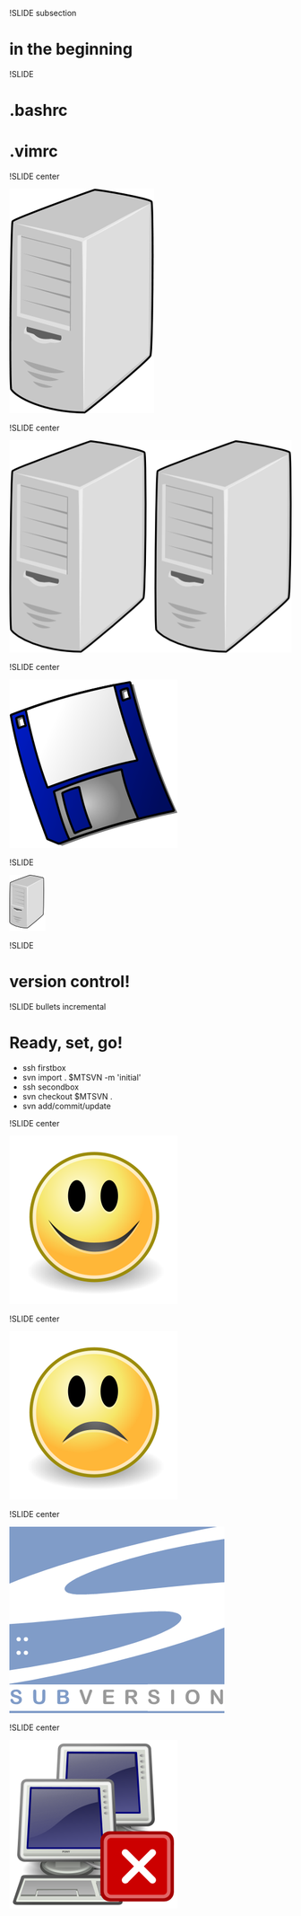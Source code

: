 !SLIDE subsection
# in the beginning #

!SLIDE

# .bashrc
# .vimrc

!SLIDE center

![one server](server.png)

!SLIDE center

![two servers](server2.png)

!SLIDE center

![disk](disk.png)

!SLIDE

![background](many.png)

!SLIDE

# version control!

!SLIDE bullets incremental

# Ready, set, go!

* ssh firstbox
* svn import . $MTSVN -m 'initial'
* ssh secondbox
* svn checkout $MTSVN .
* svn add/commit/update

!SLIDE center

![happy](smile.png)

!SLIDE center

![sad](sad.png)

!SLIDE center

![subversion](subversion-logo.png)

!SLIDE center

![access](network-offline.png)

